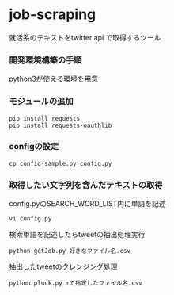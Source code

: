 # job-scraping
就活系のテキストをtwitter api で取得するツール

### 開発環境構築の手順
python3が使える環境を用意

### モジュールの追加
```
pip install requests
pip install requests-oauthlib
```

### configの設定
```
cp config-sample.py config.py
```

### 取得したい文字列を含んだテキストの取得
config.pyのSEARCH_WORD_LIST内に単語を記述
```
vi config.py
```
検索単語を記述したらtweetの抽出処理実行
```
python getJob.py 好きなファイル名.csv
```
抽出したtweetのクレンジング処理
```
python pluck.py ↑で指定したファイル名.csv
```



